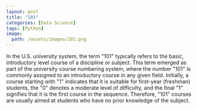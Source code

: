 ```yaml
---
layout: post
title: "101"
categories: [Data Science]
tags: [Python]
image:
  path: /assets/images/101.png
---
```

In the U.S. university system, the term "101" typically refers to the basic, introductory level course of a discipline or subject. This term emerged as part of the university course numbering system, where the number "101" is commonly assigned to an introductory course in any given field. Initially, a course starting with "1" indicates that it is suitable for first-year (freshman) students, the "0" denotes a moderate level of difficulty, and the final "1" signifies that it is the first course in the sequence. Therefore, "101" courses are usually aimed at students who have no prior knowledge of the subject.